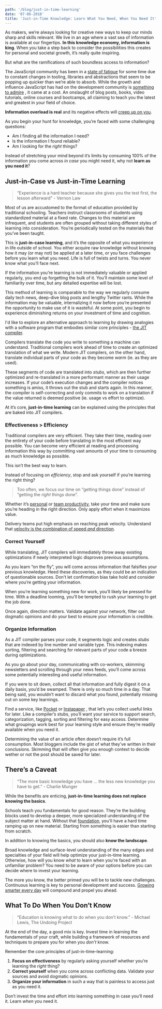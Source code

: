 ```yaml
---
path: '/blog/just-in-time-learning'
date: '07-06-2018'
title: 'Just-in-Time Knowledge: Learn What You Need, When You Need It'
---
```


As makers, we’re always looking for creative new ways to keep our minds sharp and skills relevant. We live in an age where a vast sea of information is available at our fingertips. **In this knowledge economy, information is king**. When you take a step back to consider the possibilities this creates for personal and societal growth, it’s really quite inspiring.

But what are the ramifications of such boundless access to information?

The JavaScript community has been in a [state of fatigue](https://medium.com/@ericclemmons/javascript-fatigue-48d4011b6fc4) for some time due to constant changes in tooling, libraries and abstractions that seem to be popping up quicker than we’re able to absorb. While the growth and influence JavaScript has had on the development community is [something to admire](https://medium.com/javascript-scene/why-im-thankful-for-js-fatigue-i-know-you-re-sick-of-those-words-but-this-is-different-296fae0c888f) , it came at a cost. An onslaught of blog posts, books, video tutorials, online courses and bootcamps, all claiming to teach you the latest and greatest in your field of choice.

**Information overload is real** and its negative effects will [creep up on you](https://en.wikipedia.org/wiki/Boiling_frog).

As you begin your hunt for knowledge, you’re faced with some challenging questions:

- Am I finding all the information I need?
- Is the information I found reliable?
- Am I looking for the _right_ things?

Instead of stretching your mind beyond it’s limits by consuming 100% of the information you come across _in case_ you might need it, why not **learn as you need it**?

## Just-in-Case vs Just-in-Time Learning

> “Experience is a hard teacher because she gives you the test first, the lesson afterward” - Vernon Law

Most of us are accustomed to the format of education provided by traditional schooling. Teachers instruct classrooms of students using standardized material at a fixed rate. Changes to this material are infrequent, and students are often grouped without taking different styles of learning into consideration. You’re periodically tested on the materials that you’ve been taught.

This is **just-in-case learning**, and it’s the opposite of what you experience in life outside of school. You either acquire raw knowledge without knowing how it may (or may not) be applied at a later time, or you face challenges before you learn what you need. Life is full of twists and turns. You never know what you’ll face next.

If the information you’re learning is not immediately valuable or applied regularly, you end up forgetting the bulk of it. You’ll maintain some level of familiarity over time, but any detailed expertise will be lost.

This method of learning is comparable to the way we regularly consume daily tech news, deep-dive blog posts and lengthy Twitter rants. While the information may be valuable, internalizing it now before you’re presented the opportunity to make use of it is wasteful. At some point, you begin to experience diminishing returns on your investment of time and cognition.

I'd like to explore an alternative approach to learning by drawing analogies with a software program that embodies similar core principles - [the JIT compiler](https://hacks.mozilla.org/2017/02/a-crash-course-in-just-in-time-jit-compilers/).

Compilers translate the code you write to something a machine can understand. Traditional compilers work ahead of time to create an optimized translation of what we write. Modern JIT compilers, on the other hand, translate individual parts of your code as they become _warm_ (ie. as they are used).

These segments of code are translated into _stubs_, which are then further optimized and re-translated in a more performant manner as their usage increases. If your code’s execution changes and the compiler notices something is amiss, it throws out the stub and starts again. In this manner, the compiler is self-correcting and only commits to work on a translation if the value returned is deemed positive (ie. usage vs effort to optimize).

At it’s core, **just-in-time learning** can be explained using the principles that are baked into JIT compilers.

### Effectiveness > Efficiency

Traditional compilers are very efficient. They take their time, reading over the entirety of your code before translating in the most efficient way possible. You can become very efficient at reading and processing information this way by committing vast amounts of your time to consuming as much knowledge as possible.

This isn’t the best way to learn.

Instead of focusing on _efficiency_, stop and ask yourself if you’re learning the right thing?

> Too often, we focus our time on “getting things done” instead of “getting the _right_ things done”.

Whether it’s [personal](https://hackernoon.com/productivity-by-sam-altman-5d10d72f14d1) or [team productivity](https://www.amazon.ca/Rework-Jason-Fried/dp/0307463745), take your time and make sure you’re heading in the right direction. Only apply effort when it maximizes value.

Delivery teams put high emphasis on reaching peak velocity. Understand that [velocity is the combination of speed _and_ direction](https://fs.blog/2018/03/speed-velocity/).

### Correct Yourself

While translating, JIT compilers will immediately throw away existing optimizations if newly interpreted logic disproves previous assumptions.

As you learn “on the fly”, you will come across information that falsifies your previous knowledge. Heed these discoveries, as they could be an indication of questionable sources. Don’t let confirmation bias take hold and consider where you’re getting your information.

When you’re learning something new for work, you’ll likely be pressed for time. With a deadline looming, you’ll be tempted to rush your learning to get the job done.

Once again, direction matters. Validate against your network, filter out dogmatic opinions and do your best to ensure your information is credible.

### Organize Information

As a JIT compiler parses your code, it segments logic and creates _stubs_ that are indexed by line number and variable type. This indexing makes sorting, filtering and searching for relevant parts of your code a breeze during optimizations.

As you go about your day, communicating with co-workers, skimming newsletters and scrolling through your news feeds, you’ll come across some potentially interesting and useful information.

If you were to sit down, collect all that information and fully digest it on a daily basis, you’d be swamped. There is only so much time in a day. That being said, you wouldn’t want to discard what you found, potentially missing out on some key learnings.

Find a service, like [Pocket](https://getpocket.com/) or [Instapaper](https://www.instapaper.com/u) , that let’s you collect useful links for later. Like a compiler’s stubs, you’ll want your service to support search, categorization, tagging, sorting and filtering for easy access. Determine what groupings work best for your learning style and ensure they’re readily available when you need it.

Determining the value of an article often doesn’t require it’s full consumption. Most bloggers include the gist of what they’ve written in their conclusions. Skimming that will often give you enough context to decide wether or not the post should be saved for later.

## There’s a Caveat

> “The more basic knowledge you have … the less new knowledge you have to get.” - Charlie Munger

While the benefits are enticing, **just-in-time learning does not replace knowing the basics**.

Schools teach you fundamentals for good reason. They’re the building blocks used to develop a deeper, more specialized understanding of the subject matter at hand. Without that [foundation](https://fs.blog/2013/08/choose-your-next-book/), you'll have a hard time ramping up on new material. Starting from something is easier than starting from scratch.

In addition to knowing the basics, you should also **know the landscape**.

Broad knowledge and surface-level understanding of the many edges and specialties of your field will help optimize your just-in-time learning. Otherwise, how will you know _what_ to learn when you're faced with an unfamiliar problem? You need to be aware of your options before you can decide where to invest your learning.

The more you know, the better primed you will be to tackle new challenges. Continuous learning is key to personal development and success. [Growing smarter every day](https://fs.blog/2013/05/the-buffett-formula-how-to-get-smarter/) will compound and propel you ahead.

## What To Do When You Don’t Know

> “Education is knowing what to do when you don’t know.” - Michael Lewis, The Undoing Project

At the end of the day, a good mix is key. Invest time in learning the fundamentals of your craft, while building a framework of resources and techniques to prepare you for when you _don’t_ know.

Remember the core principles of just-in-time-learning:

1.  **Focus on effectiveness** by regularly asking yourself whether you’re learning the _right_ thing?
1.  **Correct yourself** when you come across conflicting data. Validate your sources and avoid dogmatic opinions.
1.  **Organize your information** in such a way that is painless to access just as you need it.

Don’t invest the time and effort into learning something in case you’ll need it. Learn _when_ you need it.

